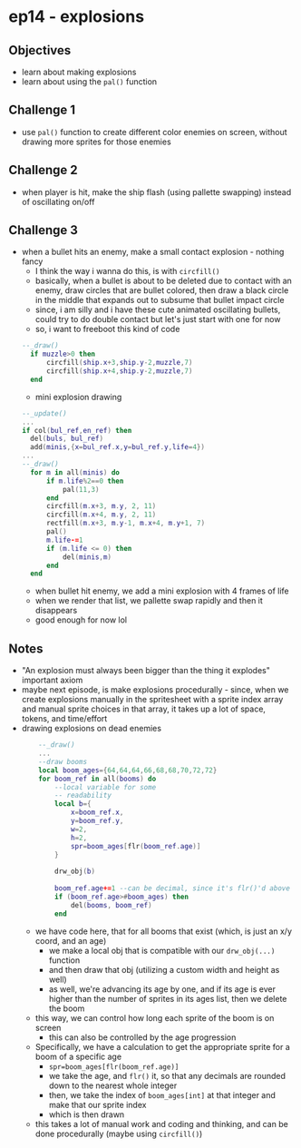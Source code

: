 # ep14 - explosions

## Objectives
- learn about making explosions
- learn about using the `pal()` function

## Challenge 1
- use `pal()` function to create different color enemies on screen, without drawing more sprites for those enemies
## Challenge 2
- when player is hit, make the ship flash (using pallette swapping) instead of oscillating on/off
## Challenge 3
- when a bullet hits an enemy, make a small contact explosion - nothing fancy 
  - I think the way i wanna do this, is with `circfill()`
  - basically, when a bullet is about to be deleted due to contact with an enemy, draw circles that are bullet colored, then draw a black circle in the middle that expands out to subsume that bullet impact circle
  - since, i am silly and i have these cute animated oscillating bullets, could try to do double contact but let's just start with one for now
  - so, i want to freeboot this kind of code
  ```lua
  --_draw()
	if muzzle>0 then
		circfill(ship.x+3,ship.y-2,muzzle,7)
		circfill(ship.x+4,ship.y-2,muzzle,7)
	end
  ```
  - mini explosion drawing
  ```lua
  --_update()
  ...
  if col(bul_ref,en_ref) then
    del(buls, bul_ref)
    add(minis,{x=bul_ref.x,y=bul_ref.y,life=4})
  ...
  --_draw()
	for m in all(minis) do
		if m.life%2==0 then
			pal(11,3)
		end
		circfill(m.x+3, m.y, 2, 11)
		circfill(m.x+4, m.y, 2, 11)
		rectfill(m.x+3, m.y-1, m.x+4, m.y+1, 7) 
		pal()
		m.life-=1
		if (m.life <= 0) then
			del(minis,m)
		end
	end
  ```
  - when bullet hit enemy, we add a mini explosion with 4 frames of life
  - when we render that list, we pallette swap rapidly and then it disappears
  - good enough for now lol
## Notes
- "An explosion must always been bigger than the thing it explodes" important axiom
- maybe next episode, is make explosions procedurally - since, when we create explosions manually in the spritesheet with a sprite index array and manual sprite choices in that array, it takes up a lot of space, tokens, and time/effort
- drawing explosions on dead enemies
    ```lua
        --_draw()
        ...
        --draw booms
        local boom_ages={64,64,64,66,68,68,70,72,72}
        for boom_ref in all(booms) do
            --local variable for some
            -- readability
            local b={
                x=boom_ref.x,
                y=boom_ref.y,
                w=2,
                h=2,
                spr=boom_ages[flr(boom_ref.age)]
            }	
            
            drw_obj(b)
            
            boom_ref.age+=1 --can be decimal, since it's flr()'d above
            if (boom_ref.age>#boom_ages) then
                del(booms, boom_ref)
            end
    ```
    - we have code here, that for all booms that exist (which, is just an x/y coord, and an age)
      - we make a local obj that is compatible with our `drw_obj(...)` function
      - and then draw that obj (utilizing a custom width and height as well)
      - as well, we're advancing its age by one, and if its age is ever higher than the number of sprites in its ages list, then we delete the boom
    - this way, we can control how long each sprite of the boom is on screen
      - this can also be controlled by the age progression
    - Specifically, we have a calculation to get the appropriate sprite for a boom of a specific age
      - `spr=boom_ages[flr(boom_ref.age)]`
      - we take the age, and `flr()` it, so that any decimals are rounded down to the nearest whole integer
      - then, we take the index of `boom_ages[int]` at that integer and make that our sprite index
      - which is then drawn
    - this takes a lot of manual work and coding and thinking, and can be done procedurally (maybe using `circfill()`)